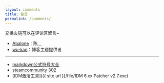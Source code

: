 ```yaml
---
layout: comments
title: 留言
permalink: /comments/
---
```


交换友链可以在评论区留言~

- [Abalone](https://abalone.life/)：陈__
- [wu-kan](https://wu-kan.cn/)：博客主题提供者

---

- [markdown公式符号大全](https://blog.csdn.net/konglongdanfo1/article/details/85204312)
- [steamcommunity 302](https://www.dogfight360.com/blog/686/)
- [IDM激活工具]({{ site.url }}/file/IDM 6.xx Patcher v2.7.exe)
